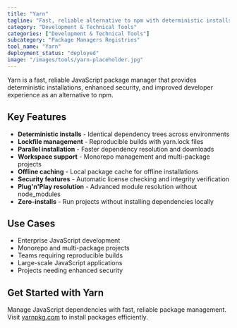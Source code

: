 ```yaml
---
title: "Yarn"
tagline: "Fast, reliable alternative to npm with deterministic installs"
category: "Development & Technical Tools"
categories: ["Development & Technical Tools"]
subcategory: "Package Managers Registries"
tool_name: "Yarn"
deployment_status: "deployed"
image: "/images/tools/yarn-placeholder.jpg"
---
```

Yarn is a fast, reliable JavaScript package manager that provides deterministic installations, enhanced security, and improved developer experience as an alternative to npm.

## Key Features

- **Deterministic installs** - Identical dependency trees across environments
- **Lockfile management** - Reproducible builds with yarn.lock files
- **Parallel installation** - Faster dependency resolution and downloads
- **Workspace support** - Monorepo management and multi-package projects
- **Offline caching** - Local package cache for offline installations
- **Security features** - Automatic license checking and integrity verification
- **Plug'n'Play resolution** - Advanced module resolution without node_modules
- **Zero-installs** - Run projects without installing dependencies locally

## Use Cases

- Enterprise JavaScript development
- Monorepo and multi-package projects
- Teams requiring reproducible builds
- Large-scale JavaScript applications
- Projects needing enhanced security

## Get Started with Yarn

Manage JavaScript dependencies with fast, reliable package management. Visit [yarnpkg.com](https://yarnpkg.com) to install packages efficiently.